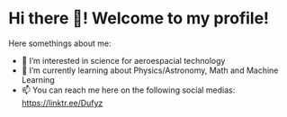 # Hi there 👋! Welcome to my profile!

Here somethings about me:

- 👀 I’m interested in science for aeroespacial technology
- 🚀 I’m currently learning about Physics/Astronomy, Math and Machine Learning
- 📫 You can reach me here on the following social medias: https://linktr.ee/Dufyz

<!---
Dufyz/Dufyz is a ✨ special ✨ repository because its `README.md` (this file) appears on your GitHub profile.
You can click the Preview link to take a look at your changes.
--->
